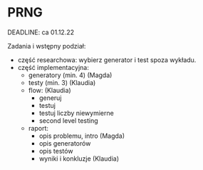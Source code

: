 # PRNG

DEADLINE: ca 01.12.22

Zadania i wstępny podział:

- część researchowa: wybierz generator i test spoza wykładu.
- część implementacyjna:
	- generatory (min. 4) (Magda)
	- testy (min. 3) (Klaudia)
	- flow: (Klaudia)
		- generuj
		- testuj
		- testuj liczby niewymierne
		- second level testing
	- raport:
		- opis problemu, intro  (Magda)
		- opis generatorów
		- opis testów
		- wyniki i konkluzje (Klaudia)
